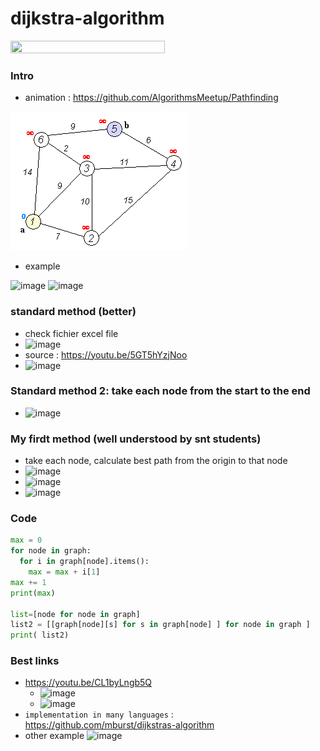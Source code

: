 # dijkstra-algorithm

<img src="https://user-images.githubusercontent.com/21102151/163158612-1d5fb346-d5c4-4576-bed1-740f1afc0e48.png" width=70% height=70%>

### Intro

- animation : https://github.com/AlgorithmsMeetup/Pathfinding

![image](animation.gif)

- example

![image](https://user-images.githubusercontent.com/21102151/163220841-9ea1a414-e9db-4eb1-829d-651e4eb108b0.png)
![image](https://user-images.githubusercontent.com/21102151/163221530-db2896af-0014-4d25-94e2-daf8aeca3767.png)


### standard method (better)
   - check fichier excel file
   - ![image](https://user-images.githubusercontent.com/21102151/163026415-ac5a6173-6bed-47d3-95eb-131cefbd5f70.png)
   - source : https://youtu.be/5GT5hYzjNoo
   - ![image](https://user-images.githubusercontent.com/21102151/163024147-fb29e96e-572d-40fe-8382-dbb829409e2a.png)

### Standard method 2: take each node from the start to the end
   - ![image](https://user-images.githubusercontent.com/21102151/162724380-ec759817-e547-4c6a-9127-52fc459f4a88.png)

### My firdt method (well understood by snt students)
  - take each node, calculate best path from the origin to that node
  - ![image](https://user-images.githubusercontent.com/21102151/162714175-5406c274-6c7d-43f5-b201-6866f416092f.png)
  - ![image](https://user-images.githubusercontent.com/21102151/162715506-94150126-ac58-4f5e-b55d-1b6184e7c3e3.png)
  - ![image](https://user-images.githubusercontent.com/21102151/162716027-d7affec9-97ae-418d-8c8c-6ade494a2d65.png)

### Code
```python
max = 0
for node in graph:
  for i in graph[node].items():
    max = max + i[1]
max += 1
print(max)

list=[node for node in graph]
list2 = [[graph[node][s] for s in graph[node] ] for node in graph ]
print( list2)
```

### Best links
   - https://youtu.be/CL1byLngb5Q
       - ![image](https://user-images.githubusercontent.com/21102151/162725210-c7ba28a9-319b-484c-828e-fdcc37a3c318.png)
       - ![image](https://user-images.githubusercontent.com/21102151/162725301-d50d9565-e706-4530-8e73-d66e7be9d4dd.png)
   - `implementation in many languages` : https://github.com/mburst/dijkstras-algorithm
   - other example
   ![image](https://user-images.githubusercontent.com/21102151/163464172-dbb053c1-cb75-4594-a299-d6cf6b15898d.png)

